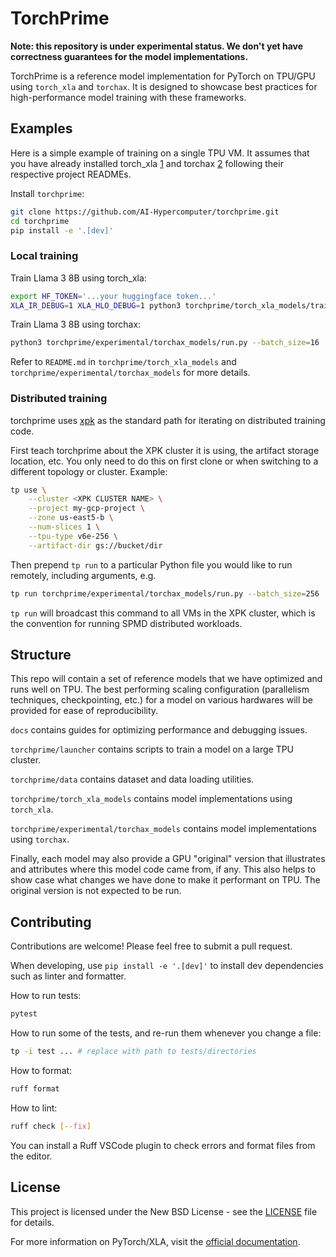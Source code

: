 # TorchPrime

**Note: this repository is under experimental status. We don't yet have correctness
guarantees for the model implementations.**

TorchPrime is a reference model implementation for PyTorch on TPU/GPU using
`torch_xla` and `torchax`. It is designed to showcase best practices for
high-performance model training with these frameworks.

## Examples

Here is a simple example of training on a single TPU VM. It assumes that you
have already installed torch_xla [1] and torchax [2] following their respective
project READMEs.

Install `torchprime`:

```sh
git clone https://github.com/AI-Hypercomputer/torchprime.git
cd torchprime
pip install -e '.[dev]'
```

### Local training

Train Llama 3 8B using torch_xla:

```sh
export HF_TOKEN='...your huggingface token...'
XLA_IR_DEBUG=1 XLA_HLO_DEBUG=1 python3 torchprime/torch_xla_models/train.py
```

Train Llama 3 8B using torchax:

```sh
python3 torchprime/experimental/torchax_models/run.py --batch_size=16
```

Refer to `README.md` in `torchprime/torch_xla_models` and
`torchprime/experimental/torchax_models` for more details.

### Distributed training

torchprime uses [xpk][xpk] as the standard path for iterating on
distributed training code.

First teach torchprime about the XPK cluster it is using, the artifact
storage location, etc. You only need to do this on first clone or when
switching to a different topology or cluster. Example:

```sh
tp use \
    --cluster <XPK CLUSTER NAME> \
    --project my-gcp-project \
    --zone us-east5-b \
    --num-slices 1 \
    --tpu-type v6e-256 \
    --artifact-dir gs://bucket/dir
```

Then prepend `tp run` to a particular Python file you would like to
run remotely, including arguments, e.g.

```sh
tp run torchprime/experimental/torchax_models/run.py --batch_size=256
```

`tp run` will broadcast this command to all VMs in the XPK cluster,
which is the convention for running SPMD distributed workloads.

## Structure

This repo will contain a set of reference models that we have optimized and
runs well on TPU. The best performing scaling configuration
(parallelism techniques, checkpointing, etc.) for a model on various hardwares
will be provided for ease of reproducibility.

`docs` contains guides for optimizing performance and debugging issues.

`torchprime/launcher` contains scripts to train a model on a large TPU cluster.

`torchprime/data` contains dataset and data loading utilities.

`torchprime/torch_xla_models` contains model implementations using `torch_xla`.

`torchprime/experimental/torchax_models` contains model implementations using
`torchax`.

Finally, each model may also provide a GPU "original" version that illustrates
and attributes where this model code came from, if any. This also helps to
show case what changes we have done to make it performant on TPU. The original
version is not expected to be run.

## Contributing

Contributions are welcome! Please feel free to submit a pull request.

When developing, use `pip install -e '.[dev]'` to install dev dependencies such
as linter and formatter.

How to run tests:

```sh
pytest
```

How to run some of the tests, and re-run them whenever you change a file:

```sh
tp -i test ... # replace with path to tests/directories
```

How to format:

```sh
ruff format
```

How to lint:

```sh
ruff check [--fix]
```

You can install a Ruff VSCode plugin to check errors and format files from
the editor.

## License

This project is licensed under the New BSD License - see the [LICENSE](LICENSE)
file for details.

For more information on PyTorch/XLA, visit the
[official documentation](https://github.com/pytorch/xla).

[1]: https://github.com/pytorch/xla
[2]: https://github.com/pytorch/xla/tree/master/torchax
[xpk]: https://github.com/AI-Hypercomputer/xpk
